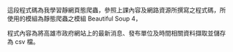 這段程式碼為我學習靜網頁態爬蟲，參照上課內容及網路資源所撰寫之程式碼，所使用的模組為靜態爬蟲之模組 Beautiful Soup 4，

程式內容為將高雄市政府網站上的最新消息、發布單位及時間相關資料擷取並儲存為 csv 檔。